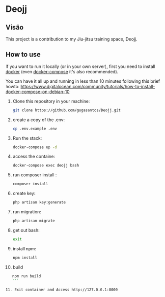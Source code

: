 # Deojj

## Visão

This project is a contribution to my Jiu-jitsu training space, Deojj.

## How to use

If you want to run it locally (or in your own server), first you need to install
[docker](https://docs.docker.com/get-docker/) (even [docker-compose](https://docs.docker.com/compose/install/) it's also recommended).

You can have it all up and running in less than 10 minutes following this brief howto:
https://www.digitalocean.com/community/tutorials/how-to-install-docker-compose-on-debian-10

1. Clone this repository in your machine:

    ```bash
    git clone https://github.com/gugasantos/Deojj.git
    ```

2. create a copy of the .env:
    ```bash
    cp .env.example .env
    ```
3. Run the stack:
    ```bash
    docker-compose up -d
    ```

4. access the containe:

    ```bash
    docker-compose exec deojj bash
    ```
5. run composer install :

    ```bash
    composer install
    ```
6. create key:

    ```bash
    php artisan key:generate
    ```
7. run migration:

    ```bash
    php artisan migrate
    ```

8. get out bash:

    ```bash
    exit
    ```
9. install npm:

    ```bash
    npm install
    ```
10.  build

 ```bash
    npm run build
    ```
    
11. Exit container and Access http://127.0.0.1:8000
